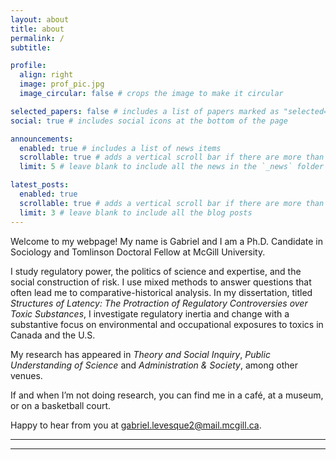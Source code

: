```yaml
---
layout: about
title: about
permalink: /
subtitle:

profile:
  align: right
  image: prof_pic.jpg
  image_circular: false # crops the image to make it circular

selected_papers: false # includes a list of papers marked as "selected={true}"
social: true # includes social icons at the bottom of the page

announcements:
  enabled: true # includes a list of news items
  scrollable: true # adds a vertical scroll bar if there are more than 3 news items
  limit: 5 # leave blank to include all the news in the `_news` folder

latest_posts:
  enabled: true
  scrollable: true # adds a vertical scroll bar if there are more than 3 new posts items
  limit: 3 # leave blank to include all the blog posts
---
```


Welcome to my webpage! My name is Gabriel and I am a Ph.D. Candidate in Sociology and Tomlinson Doctoral Fellow at McGill University.

I study regulatory power, the politics of science and expertise, and the social construction of risk. I use mixed methods to answer questions that often lead me to comparative-historical analysis. In my dissertation, titled <i>Structures of Latency: The Protraction of Regulatory Controversies over Toxic Substances</i>, I investigate regulatory inertia and change with a substantive focus on environmental and occupational exposures to toxics in Canada and the U.S.

My research has appeared in <i>Theory and Social Inquiry</i>, <i>Public Understanding of Science</i> and <i>Administration & Society</i>, among other venues.

If and when I’m not doing research, you can find me in a café, at a museum, or on a basketball court.

Happy to hear from you at <a href="mailto:gabriel.levesque2@mail.mcgill.ca">gabriel.levesque2@mail.mcgill.ca</a>.

<hr>
<hr>
